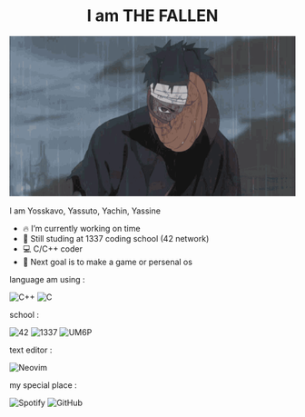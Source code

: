 <!--![wave](lambo.png)--> 

<h1 align="center">I am THE FALLEN</h1>

<p align="center">
  <img src="obito-uchiha-obito.gif" alt="Animation" />
</p>

<!--
**Yosskavo/Yosskavo** is a ✨ _special_ ✨ repository because its `README.md` (this file) appears on your GitHub profile.
-->
I am Yosskavo, Yassuto, Yachin, Yassine

- 🔥 I’m currently working on time
- 🏫 Still studing at 1337 coding school (42 network)
- 💻 C/C++ coder
- 🎯 Next goal is to make a game or persenal os
<!-->


<!-- ![Linux](https://img.shields.io/badge/Linux-FCC624?style=for-the-badge&logo=linux&logoColor=black) 
![Arch](https://img.shields.io/badge/Arch%20Linux-1793D1?logo=arch-linux&logoColor=fff&style=for-the-badge) -->
language am using :

![C++](https://img.shields.io/badge/c++-%2300599C.svg?style=for-the-badge&logo=c%2B%2B&logoColor=white) 
![C](https://img.shields.io/badge/c-%2300599C.svg?style=for-the-badge&logo=c&logoColor=white) 

school :

![42](https://img.shields.io/badge/-42-black?style=for-the-badge&logo=42&logoColor=white) 
![1337](https://img.shields.io/badge/1337-000000.svg?style=for-the-badge&logo=42&logoColor=white) 
![UM6P](https://img.shields.io/badge/UM6P-E44D26.svg?style=for-the-badge&logoColor=white) 

text editor : 

![Neovim](https://img.shields.io/badge/NeoVim-%2357A143.svg?&style=for-the-badge&logo=neovim&logoColor=white) 
<!-- ![Vim](https://img.shields.io/badge/VIM-%2311AB00.svg?style=for-the-badge&logo=vim&logoColor=white) 
![VS Code Insiders](https://img.shields.io/badge/VS%20Code%20Insiders-35b393.svg?style=for-the-badge&logo=visual-studio-code&logoColor=white) 
![Visual Studio](https://img.shields.io/badge/Visual%20Studio-5C2D91.svg?style=for-the-badge&logo=visual-studio&logoColor=white) -->

my special place :

![Spotify](https://img.shields.io/badge/Spotify-1ED760?style=for-the-badge&logo=spotify&logoColor=white) 
![GitHub](https://img.shields.io/badge/github-%23121011.svg?style=for-the-badge&logo=github&logoColor=white) 
<!-- ![Firefox](https://img.shields.io/badge/Firefox-FF7139?style=for-the-badge&logo=Firefox-Browser&logoColor=white) -->

